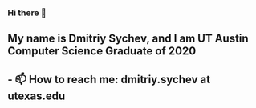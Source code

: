 ### Hi there 👋
## My name is Dmitriy Sychev, and I am UT Austin Computer Science Graduate of 2020
## - 📫 How to reach me: dmitriy.sychev at utexas.edu
<!--
**dmitriysychev/dmitriysychev** is a ✨ _special_ ✨ repository because its `README.md` (this file) appears on your GitHub profile.

Here are some ideas to get you started:

- 🔭 I’m currently working on ...
- 🌱 I’m currently learning ...
- 👯 I’m looking to collaborate on ...
- 🤔 I’m looking for help with ...
- 💬 Ask me about ...
- 📫 How to reach me: ...
- 😄 Pronouns: ...
- ⚡ Fun fact: ...
-->
